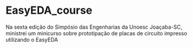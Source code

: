 # EasyEDA_course
Na sexta edição do Simpósio das Engenharias da Unoesc Joaçaba-SC, ministrei um minicurso sobre prototipação de placas de circuito impresso utilizando o EasyEDA
